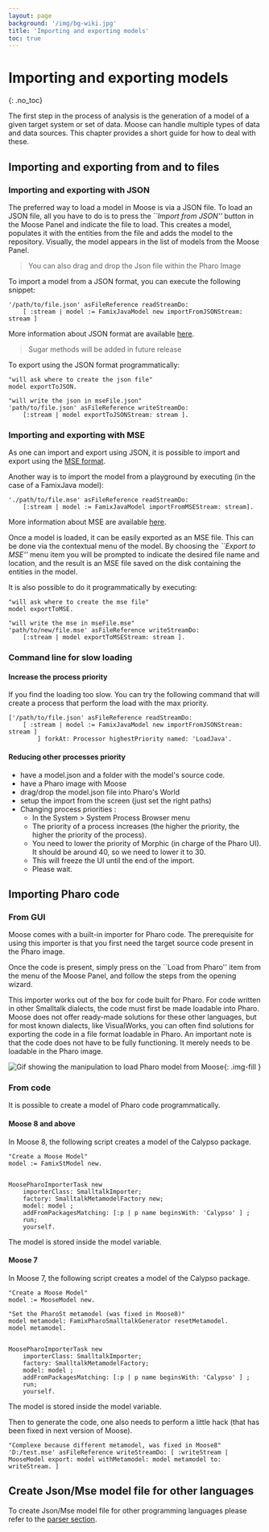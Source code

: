 ```yaml
---
layout: page
background: '/img/bg-wiki.jpg'
title: 'Importing and exporting models'
toc: true
---
```


# Importing and exporting models <!-- omit in toc -->
{: .no_toc}

The first step in the process of analysis is the generation of a model of a given target system or set of data.
Moose can handle multiple types of data and data sources.
This chapter provides a short guide for how to deal with these.

## Importing and exporting from and to files

### Importing and exporting with JSON

The preferred way to load a model in Moose is via a JSON file.
To load an JSON file, all you have to do is to press the _``Import from JSON''_ button in the Moose Panel and indicate the file to load.
This creates a model, populates it with the entities from the file and adds the model to the repository.
Visually, the model appears in the list of models from the Moose Panel.

> You can also drag and drop the Json file within the Pharo Image

To import a model from a JSON format, you can execute the following snippet:

```st
'/path/to/file.json' asFileReference readStreamDo:
    [ :stream | model := FamixJavaModel new importFromJSONStream: stream ]       
```


More information about JSON format are available [here](./file-format#json).

> Sugar methods will be added in future release

To export using the JSON format programmatically:

```st
"will ask where to create the json file"
model exportToJSON.

"will write the json in mseFile.json"
'path/to/file.json' asFileReference writeStreamDo: 
    [:stream | model exportToJSONStream: stream ].
```

### Importing and exporting with MSE

As one can import and export using JSON, it is possible to import and export using the [MSE format](./file-format#mse).

Another way is to import the model from a playground by executing (in the case of a FamixJava model):

```st
'./path/to/file.mse' asFileReference readStreamDo:
    [:stream | model := FamixJavaModel importFromMSEStream: stream].
```

More information about MSE are available [here](./file-format#mse).

Once a model is loaded, it can be easily exported as an MSE file.
This can be done via the contextual menu of the model.
By choosing the _``Export to MSE''_ menu item you will be prompted to indicate the desired file name and location, and the result is an MSE file saved on the disk containing the entities in the model.

It is also possible to do it programmatically by executing: 

```st
"will ask where to create the mse file"
model exportToMSE.

"will write the mse in mseFile.mse"
'path/to/new/file.mse' asFileReference writeStreamDo: 
    [:stream | model exportToMSEStream: stream ].
```

### Command line for slow loading

#### Increase the process priority

If you find the loading too slow.
You can try the following command that will create a process that perform the load with the max priority.

```st
['/path/to/file.json' asFileReference readStreamDo:
    [ :stream | model := FamixJavaModel new importFromJSONStream: stream ]
        ] forkAt: Processor highestPriority named: 'LoadJava'.
```

#### Reducing other processes priority

- have a model.json and a folder with the model's source code.
- have a Pharo image with Moose
- drag/drop the model.json file into Pharo's World
- setup the import from the screen (just set the right paths)
- Changing process priorities :
  - In the System > System Process Browser menu
  - The priority of a process increases (the higher the priority, the higher the priority of the process).
  - You need to lower the priority of Morphic (in charge of the Pharo UI). It should be around 40, so we need to lower it to 30.
  - This will freeze the UI until the end of the import.
  - Please wait.

## Importing Pharo code

### From GUI

Moose comes with a built-in importer for Pharo code. The prerequisite for using this importer is that you first need the target source code present in the Pharo image.

Once the code is present, simply press on the ``Load from Pharo'' item from the menu of the Moose Panel, and follow the steps from the opening wizard.

This importer works out of the box for code built for Pharo.
For code written in other Smalltalk dialects, the code must first be made loadable into Pharo.
Moose does not offer ready-made solutions for these other languages, but for most known dialects, like VisualWorks, you can often find solutions for exporting the code in a file format loadable in Pharo.
An important note is that the code does not have to be fully functioning.
It merely needs to be loadable in the Pharo image.

![Gif showing the manipulation to load Pharo model from Moose](img/importingAndExportingModels/importSTModel.gif){: .img-fill }

### From code

It is possible to create a model of Pharo code programmatically.

#### Moose 8 and above

In Moose 8, the following script creates a model of the Calypso package.

```st
"Create a Moose Model"
model := FamixStModel new.


MoosePharoImporterTask new
    importerClass: SmalltalkImporter;
    factory: SmalltalkMetamodelFactory new;
    model: model ;
    addFromPackagesMatching: [:p | p name beginsWith: 'Calypso' ] ;
    run;
    yourself.
```

The model is stored inside the model variable.

#### Moose 7

In Moose 7, the following script creates a model of the Calypso package.

```st
"Create a Moose Model"
model := MooseModel new.

"Set the PharoSt metamodel (was fixed in Moose8)"
model metamodel: FamixPharoSmalltalkGenerator resetMetamodel.
model metamodel.


MoosePharoImporterTask new
    importerClass: SmalltalkImporter;
    factory: SmalltalkMetamodelFactory;
    model: model ;
    addFromPackagesMatching: [:p | p name beginsWith: 'Calypso' ] ;
    run;
    yourself.
```

The model is stored inside the model variable.

Then to generate the code, one also needs to perform a little hack (that has been fixed in next version of Moose).

```st
"Complexe because different metamodel, was fixed in Moose8"
'D:/test.mse' asFileReference writeStreamDo: [ :writeStream | MooseModel export: model withMetamodel: model metamodel to: writeStream. ]
```

## Create Json/Mse model file for other languages

To create Json/Mse model file for other programming languages please refer to the [parser section](./../index#parsers).

